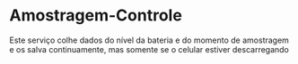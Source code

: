 # Amostragem-Controle
Este serviço colhe dados do nível da bateria e do momento de amostragem e os salva continuamente, mas somente se o celular estiver descarregando
